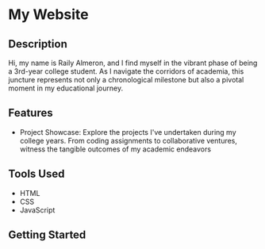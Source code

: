 # My Website

## Description

Hi, my name is Raily Almeron, and 
I find myself in the vibrant phase of being a 3rd-year college student. 
As I navigate the corridors of academia, 
this juncture represents not only a chronological milestone but also a pivotal moment in my educational journey.

## Features

- Project Showcase: Explore the projects I've undertaken during my college years. From coding assignments to collaborative ventures, witness the tangible outcomes of my academic endeavors

## Tools Used

- HTML
- CSS
- JavaScript

## Getting Started
